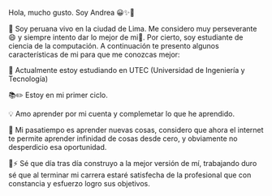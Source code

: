 
Hola, mucho gusto. Soy Andrea 😀✨👋




🌷 Soy peruana vivo en la ciudad de Lima. Me considero muy perseverante 😄 y siempre intento dar lo mejor de mi🥰. Por cierto, soy estudiante de ciencia de la computación.
A continuación te presento algunos características de mi para que me conozcas mejor:

🔭 Actualmente estoy estudiando en UTEC (Universidad de Ingeniería y Tecnología)

📚✏️ Estoy en mi primer ciclo.

💡 Amo aprender por mi cuenta y complemetar lo que he aprendido.

🤔 Mi pasatiempo es aprender nuevas cosas, considero que ahora el internet te permite aprender infinidad de cosas desde cero, y obviamente no desperdicio esa oportunidad.

💬⚡ Sé que día tras día construyo a la mejor versión de mí, trabajando duro sé que al terminar mi carrera estaré satisfecha de la profesional que con constancia y esfuerzo logro sus objetivos.

